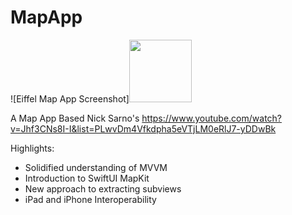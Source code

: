 # MapApp
![Eiffel Map App Screenshot]<img src="https://your-image-url.type](https://user-images.githubusercontent.com/20109435/174164317-e89dd47f-d344-4225-ab22-e4b7854b3292.png" width="100" /> 

A Map App Based Nick Sarno's
https://www.youtube.com/watch?v=Jhf3CNs8I-I&list=PLwvDm4Vfkdpha5eVTjLM0eRlJ7-yDDwBk

Highlights:
- Solidified understanding of MVVM 
- Introduction to SwiftUI MapKit
- New approach to extracting subviews
- iPad and iPhone Interoperability

